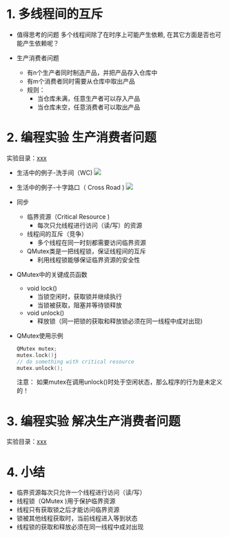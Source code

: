 # 1. 多线程间的互斥
- 值得思考的问题
    多个线程间除了在时序上可能产生依赖, 在其它方面是否也可能产生依赖呢？

- 生产消费者问题
    - 有n个生产者同时制造产品，并把产品存入仓库中
    - 有m个消费者同时需要从仓库中取出产品
    - 规则：
        - 当仓库未满，任意生产者可以存入产品
        - 当仓库未空，任意消费者可以取出产品

# 2. 编程实验 生产消费者问题
实验目录：[xxx](vx_attachments\xxx)

- 生活中的例子-洗手间（WC)
    ![](vx_images/.png)

- 生活中的例子-十字路口（ Cross Road )
    ![](vx_images/.png)

- 同步
    - 临界资源（Critical Resource )
        - 每次只允线程进行访问（读/写）的资源 
    - 线程间的互斥（竞争）
        - 多个线程在同一时刻都需要访问临界资源
    - QMutex类是一把线程锁，保证线程间的互斥
        - 利用线程锁能够保证临界资源的安全性

-  QMutex中的关键成员函数
    - void lock()
        - 当锁空闲时，获取锁并继续执行
        - 当锁被获取，阻塞并等待锁释放
    - void unlock()
        - 释放锁（同一把锁的获取和释放锁必须在同一线程中成对出现)

- QMutex使用示例
    ```c
    QMutex mutex;
    mutex.lock()j
    // do something with critical resource
    mutex.unlock();
    ```
    注意：
    如果mutex在调用unlock()时处于空闲状态，那么程序的行为是未定义的！

# 3. 编程实验 解决生产消费者问题
实验目录：[xxx](vx_attachments\xxx)

# 4. 小结
- 临界资源每次只允许一个线程进行访问（读/写）
- 线程锁（QMutex )用于保护临界资源
- 线程只有获取锁之后才能访问临界资源
- 锁被其他线程获取时，当前线程进入等到状态
- 线程锁的获取和释放必须在同一线程中成对出现
